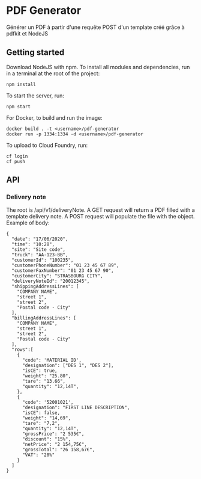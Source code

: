 # PDF Generator

Générer un PDF à partir d'une requête POST d'un template créé grâce à pdfkit et NodeJS

## Getting started

Download NodeJS with npm.
To install all modules and dependencies, run in a terminal at the root of the project:
```
npm install
```

To start the server, run:
```
npm start
```

For Docker, to build and run the image:
```
docker build . -t <username>/pdf-generator
docker run -p 1334:1334 -d <username>/pdf-generator
```

To upload to Cloud Foundry, run:
```
cf login
cf push
```

## API

### Delivery note

The root is /api/v1/deliveryNote.
A GET request will return a PDF filled with a template delivery note.
A POST request will populate the file with the object. Example of body:
```
{
  "date": "17/06/2020",
  "time": "10:28",
  "site": "Site code",
  "truck": "AA-123-BB",
  "customerId": "100235",
  "customerPhoneNumber": "01 23 45 67 89",
  "customerFaxNumber": "01 23 45 67 90",
  "customerCity": "STRASBOURG CITY",
  "deliveryNoteId": "20012345",
  "shippingAddressLines": [
    "COMPANY NAME",
    "street 1",
    "street 2",
    "Postal code - City"
  ],   
  "billingAddressLines": [
    "COMPANY NAME",
    "street 1",
    "street 2",
    "Postal code - City"
  ],
  "rows":[
    {
      "code": 'MATERIAL ID',
      "designation": ["DES 1", "DES 2"],
      "isCE": true,
      "weight": "25.80",
      "tare": "13.66",
      "quantity": "12,14T",
    },
    {
      "code": '52001021',
      "designation": "FIRST LINE DESCRIPTION",
      "isCE": false,
      "weight": "14,69",
      "tare": "7,2",
      "quantity": "12,14T",
      "grossPrice": "2 535€",
      "discount": "15%",
      "netPrice": "2 154,75€",
      "grossTotal": "26 158,67€",
      "VAT": "20%"
    }
  ]
}
```


